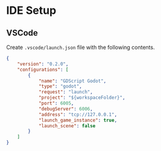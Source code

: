 # IDE Setup
## VSCode

Create `.vscode/launch.json` file with the following contents.
```json
{
    "version": "0.2.0",
    "configurations": [
        {
            "name": "GDScript Godot",
            "type": "godot",
            "request": "launch",
            "project": "${workspaceFolder}",
            "port": 6005,
            "debugServer": 6006,
            "address": "tcp://127.0.0.1",
            "launch_game_instance": true,
            "launch_scene": false
        }
    ]
}
```